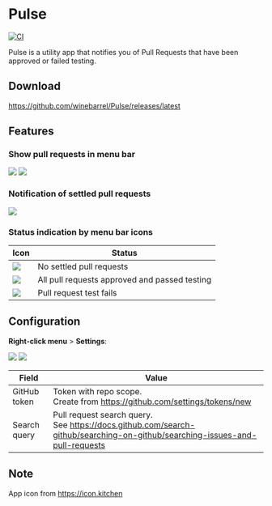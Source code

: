 # Pulse

[![CI](https://github.com/winebarrel/Pulse/actions/workflows/ci.yml/badge.svg)](https://github.com/winebarrel/Pulse/actions/workflows/ci.yml)

Pulse is a utility app that notifies you of Pull Requests that have been approved or failed testing.

## Download

https://github.com/winebarrel/Pulse/releases/latest

## Features

### Show pull requests in menu bar

![](https://github.com/user-attachments/assets/1b7601ec-7820-454b-9165-63cc771e72b2)
![](https://github.com/user-attachments/assets/8af168dd-30fd-4e57-8c75-1fd491bc60ad)

### Notification of settled pull requests

![](https://github.com/user-attachments/assets/db6a9167-c9ef-4874-a1cf-5380f1b02d17)

### Status indication by menu bar icons

| Icon | Status |
| - | - |
| ![](https://github.com/user-attachments/assets/f33caee2-a819-40cd-8378-e50759d19e39) | No settled pull requests |
| ![](https://github.com/user-attachments/assets/e9ea6172-d90f-47cc-a9e4-8041755616a4) | All pull requests approved and passed testing |
| ![](https://github.com/user-attachments/assets/776a93f9-2e75-4a9a-9a35-dbc8131c7382) | Pull request test fails |


## Configuration

**Right-click menu** > **Settings**:

![](https://github.com/user-attachments/assets/5f72bf13-71d7-481d-a657-35617ec13c2c)
![](https://github.com/user-attachments/assets/5ce2b724-32cd-40eb-91bb-ae4f72e0ce1f)

| Field | Value |
| - | - |
| GitHub token | Token with repo scope.<br>Create from https://github.com/settings/tokens/new |
| Search query| Pull request search query.<br>See https://docs.github.com/search-github/searching-on-github/searching-issues-and-pull-requests |

## Note

App icon from https://icon.kitchen


